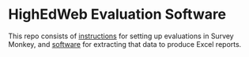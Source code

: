# HighEdWeb Evaluation Software

This repo consists of [instructions](procedure.md) for setting up evaluations in Survey Monkey, and [software](smpy.py) for extracting that data to produce Excel reports.